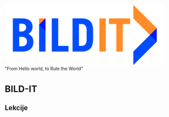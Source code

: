 ![Alt text](./banner.png?raw=true "BILD-IT")
"From Hello world, to Rule the World"

# BILD-IT

## Lekcije